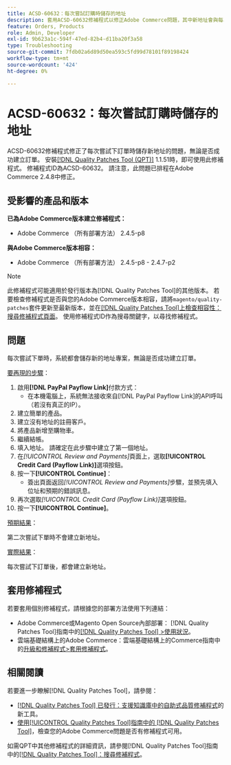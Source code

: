 ```yaml
---
title: ACSD-60632：每次嘗試訂購時儲存的地址
description: 套用ACSD-60632修補程式以修正Adobe Commerce問題，其中新地址會與每次嘗試下訂單一併儲存，無論是否成功建立訂單。
feature: Orders, Products
role: Admin, Developer
exl-id: 9b623a1c-594f-47ed-82b4-d11ba20f3a58
type: Troubleshooting
source-git-commit: 7fdb02a6d89d50ea593c5fd99d78101f89198424
workflow-type: tm+mt
source-wordcount: '424'
ht-degree: 0%

---
```


# ACSD-60632：每次嘗試訂購時儲存的地址

ACSD-60632修補程式修正了每次嘗試下訂單時儲存新地址的問題，無論是否成功建立訂單。 安裝[[!DNL Quality Patches Tool (QPT)]](https://experienceleague.adobe.com/zh-hant/docs/commerce-operations/tools/quality-patches-tool/quality-patches-tool-to-self-serve-quality-patches) 1.1.51時，即可使用此修補程式。 修補程式ID為ACSD-60632。 請注意，此問題已排程在Adobe Commerce 2.4.8中修正。

## 受影響的產品和版本

**已為Adobe Commerce版本建立修補程式：**

* Adobe Commerce （所有部署方法） 2.4.5-p8

**與Adobe Commerce版本相容：**

* Adobe Commerce （所有部署方法） 2.4.5-p8 - 2.4.7-p2

>[!NOTE]
>
>此修補程式可能適用於發行版本為[!DNL Quality Patches Tool]的其他版本。 若要檢查修補程式是否與您的Adobe Commerce版本相容，請將`magento/quality-patches`套件更新至最新版本，並在[[!DNL Quality Patches Tool]上檢查相容性：搜尋修補程式頁面](https://experienceleague.adobe.com/tools/commerce-quality-patches/index.html?lang=zh-Hant)。 使用修補程式ID作為搜尋關鍵字，以尋找修補程式。

## 問題

每次嘗試下單時，系統都會儲存新的地址專案，無論是否成功建立訂單。

<u>要再現的步驟</u>：

1. 啟用&#x200B;**[!DNL PayPal Payflow Link]**&#x200B;付款方式：
   * 在本機電腦上，系統無法接收來自[!DNL PayPal Payflow Link]的API呼叫（若沒有真正的IP）。
1. 建立簡單的產品。
1. 建立沒有地址的註冊客戶。
1. 將產品新增至購物車。
1. 繼續結帳。
1. 填入地址。 請確定在此步驟中建立了第一個地址。
1. 在&#x200B;*[!UICONTROL Review and Payments]*&#x200B;頁面上，選取&#x200B;**[!UICONTROL Credit Card (Payflow Link)]**&#x200B;選項按鈕。
1. 按一下&#x200B;**[!UICONTROL Continue]**：
   * 簽出頁面返回&#x200B;*[!UICONTROL Review and Payments]*&#x200B;步驟，並預先填入位址和預期的錯誤訊息。
1. 再次選取&#x200B;*[!UICONTROL Credit Card (Payflow Link)]*&#x200B;選項按鈕。
1. 按一下&#x200B;**[!UICONTROL Continue]**。

<u>預期結果</u>：

第二次嘗試下單時不會建立新地址。

<u>實際結果</u>：

每次嘗試下訂單後，都會建立新地址。

## 套用修補程式

若要套用個別修補程式，請根據您的部署方法使用下列連結：

* Adobe Commerce或Magento Open Source內部部署： [!DNL Quality Patches Tool]指南中的[[!DNL Quality Patches Tool] >使用狀況](https://experienceleague.adobe.com/docs/commerce-operations/tools/quality-patches-tool/usage.html?lang=zh-Hant)。
* 雲端基礎結構上的Adobe Commerce：雲端基礎結構上的Commerce指南中的[升級和修補程式>套用修補程式](https://experienceleague.adobe.com/docs/commerce-cloud-service/user-guide/develop/upgrade/apply-patches.html?lang=zh-Hant)。

## 相關閱讀

若要進一步瞭解[!DNL Quality Patches Tool]，請參閱：

* [[!DNL Quality Patches Tool] 已發行：支援知識庫中的自助式品質修補程式](https://experienceleague.adobe.com/zh-hant/docs/commerce-operations/tools/quality-patches-tool/quality-patches-tool-to-self-serve-quality-patches)的新工具。
* [使用[!UICONTROL Quality Patches Tool]指南中的 [!DNL Quality Patches Tool]](/help/tools/quality-patches-tool/patches-available-in-qpt/check-patch-for-magento-issue-with-magento-quality-patches.md)，檢查您的Adobe Commerce問題是否有修補程式可用。

如需QPT中其他修補程式的詳細資訊，請參閱[!DNL Quality Patches Tool]指南中的[[!DNL Quality Patches Tool]：搜尋修補程式](https://experienceleague.adobe.com/tools/commerce-quality-patches/index.html?lang=zh-Hant)。
